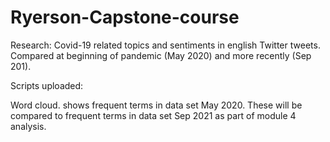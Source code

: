 # Ryerson-Capstone-course
Research:
Covid-19 related topics and sentiments in english Twitter tweets. Compared at beginning of pandemic (May 2020) and more recently (Sep 201).

Scripts uploaded:

Word cloud. shows frequent terms in data set May 2020. These will be compared to frequent terms in data set Sep 2021 as part of module 4 analysis.
